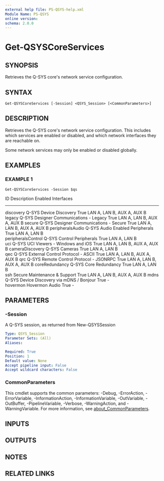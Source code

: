 ```yaml
---
external help file: PS-QSYS-help.xml
Module Name: PS-QSYS
online version:
schema: 2.0.0
---
```


# Get-QSYSCoreServices

## SYNOPSIS
Retrieves the Q-SYS core's network service configuration.

## SYNTAX

```
Get-QSYSCoreServices [-Session] <QSYS_Session> [<CommonParameters>]
```

## DESCRIPTION
Retrieves the Q-SYS core's network service configuration.
This includes which services are enabled or disabled, and
which network interfaces they are reachable on.

Some network services may only be enabled or disabled globally.

## EXAMPLES

### EXAMPLE 1
```
Get-QSYSCoreServices -Session $qs
```

ID                 Description                               Enabled Interfaces                
--                 -----------                               ------- ----------                
discovery          Q-SYS Device Discovery                       True LAN A, LAN B, AUX A, AUX B
legacy             Q-SYS Designer Communications - Legacy       True LAN A, LAN B, AUX A, AUX B
secure             Q-SYS Designer Communications - Secure       True LAN A, LAN B, AUX A, AUX B
peripheralsAudio   Q-SYS Audio Enabled Peripherals              True LAN A, LAN B              
peripheralsControl Q-SYS Control Peripherals                    True LAN A, LAN B              
uci                Q-SYS UCI Viewers - Windows and iOS          True LAN A, LAN B, AUX A, AUX B
cameraDiscovery    Q-SYS Cameras                                True LAN A, LAN B              
qec                Q-SYS External Control Protocol - ASCII      True LAN A, LAN B, AUX A, AUX B
qrc                Q-SYS Remote Control Protocol - JSONRPC      True LAN A, LAN B, AUX A, AUX B
coreRedundancy     Q-SYS Core Redundancy                        True LAN A, LAN B              
ssh                Secure Maintenance & Support                 True LAN A, LAN B, AUX A, AUX B
mdns               Q-SYS Device Discovery via mDNS / Bonjour    True -                         
hovermon           Hovermon Audio                               True -

## PARAMETERS

### -Session
A Q-SYS session, as returned from New-QSYSSession

```yaml
Type: QSYS_Session
Parameter Sets: (All)
Aliases:

Required: True
Position: 1
Default value: None
Accept pipeline input: False
Accept wildcard characters: False
```

### CommonParameters
This cmdlet supports the common parameters: -Debug, -ErrorAction, -ErrorVariable, -InformationAction, -InformationVariable, -OutVariable, -OutBuffer, -PipelineVariable, -Verbose, -WarningAction, and -WarningVariable. For more information, see [about_CommonParameters](http://go.microsoft.com/fwlink/?LinkID=113216).

## INPUTS

## OUTPUTS

## NOTES

## RELATED LINKS
